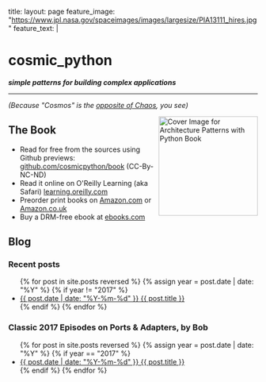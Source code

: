 title:
layout: page
feature_image: "https://www.jpl.nasa.gov/spaceimages/images/largesize/PIA13111_hires.jpg"
feature_text: |
  # cosmic_python

  ___simple patterns for building complex applications___

---

_(Because "Cosmos" is the [opposite of Chaos](https://www.goodreads.com/quotes/604655-cosmos-is-a-greek-word-for-the-order-of-the), you see)_

<img src="images/cover.png" alt="Cover Image for Architecture Patterns with Python Book" style="float: right;" width="200" />


## The Book

* Read for free from the sources using Github previews:
  [github.com/cosmicpython/book](https://github.com/cosmicpython/book#table-of-contents) (CC-By-NC-ND)
* Read it online on O'Reilly Learning (aka Safari) 
  [learning.oreilly.com]( https://learning.oreilly.com/library/view/architecture-patterns-with/9781492052197/)
* Preorder print books on [Amazon.com](https://amzn.to/37pR2DH) or [Amazon.co.uk](https://amzn.to/38CmFu1)
* Buy a DRM-free ebook at [ebooks.com](https://www.ebooks.com/en-us/book/209971850/architecture-patterns-with-python/harry-percival/)

## Blog

### Recent posts

<ul>
  {% for post in site.posts reversed %}
    {% assign year = post.date | date: "%Y" %}
    {% if year != "2017" %}
      <li>
        <a href="{{ post.url }}">{{ post.date | date: "%Y-%m-%d" }} {{ post.title }}</a>
      </li>
    {% endif %}
  {% endfor %}
</ul>

### Classic 2017 Episodes on Ports & Adapters, by Bob

<ul>
  {% for post in site.posts reversed %}
    {% assign year = post.date | date: "%Y" %}
    {% if year == "2017" %}
      <li>
        <a href="{{ post.url }}">{{ post.date | date: "%Y-%m-%d" }} {{ post.title }}</a>
      </li>
    {% endif %}
  {% endfor %}
</ul>
